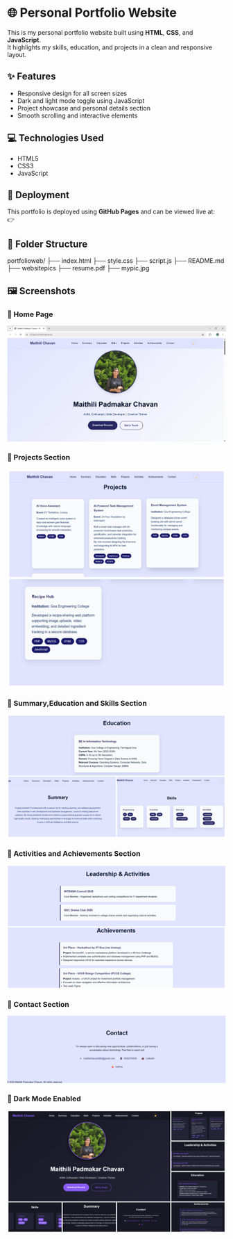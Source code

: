 # 🌐 Personal Portfolio Website

This is my personal portfolio website built using **HTML**, **CSS**, and **JavaScript**.  
It highlights my skills, education, and projects in a clean and responsive layout.

## ✨ Features

- Responsive design for all screen sizes
- Dark and light mode toggle using JavaScript
- Project showcase and personal details section
- Smooth scrolling and interactive elements

## 💻 Technologies Used

- HTML5
- CSS3
- JavaScript 

## 🚀 Deployment

This portfolio is deployed using **GitHub Pages** and can be viewed live at:  
👉 

## 📁 Folder Structure

portfolioweb/
├── index.html
├── style.css
├── script.js
├── README.md
├── websitepics
├── resume.pdf
├── mypic.jpg

## 🖼️ Screenshots

### 🔹 Home Page
![Home Page](websitepics/Hero-section.png)

### 🔹 Projects Section
![Projects](websitepics/projects-section.png)

### 🔹 Summary,Education and Skills Section
![Summary_Education_Skills](websitepics/summary_Education_Skills.png)

### 🔹 Activities and Achievements Section
![Activities_Achievemenets](websitepics/activities_Achievements.png)

### 🔹 Contact Section
![Contact](websitepics/contact-section.png)

### 🔹 Dark Mode Enabled
![Dark Mode](websitepics/dark_mode.png)
